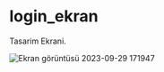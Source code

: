 # login_ekran

Tasarim Ekrani.

![Ekran görüntüsü 2023-09-29 171947](https://github.com/ebcengiz/login_ekran/assets/99767648/350e3964-a75a-4079-9cd0-ee56424cb34a)
